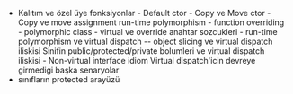 - Kalıtım ve özel üye fonksiyonlar 
	    - Default ctor
	    - Copy ve Move ctor
	    - Copy ve move assignment
	run-time polymorphism
	    - function overriding 
	    - polymorphic class
	    - virtual ve override anahtar sozcukleri
	    - run-time polymorphism ve virtual dispatch
	        -- object slicing ve virtual dispatch iliskisi
	Sinifin public/protected/private bolumleri ve virtual dispatch iliskisi
	    - Non-virtual interface idiom
	Virtual dispatch'icin devreye girmedigi başka senaryolar
- sınıfların protected arayüzü

